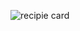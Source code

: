 ![recipie card](http://tabletcorry.smugmug.com/Other/Apple-Pie/i-7snC9wL/0/L/20111231-IMG_4762-L.jpg)
